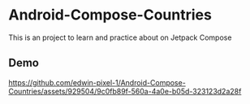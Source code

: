# Android-Compose-Countries
This is an project to learn and practice about on Jetpack Compose

## Demo
https://github.com/edwin-pixel-1/Android-Compose-Countries/assets/929504/9c0fb89f-560a-4a0e-b05d-323123d2a28f

